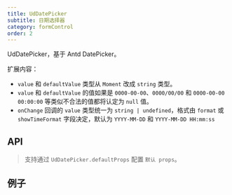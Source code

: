 ```yaml
---
title: UdDatePicker
subtitle: 日期选择器
category: formControl
order: 2
---
```


UdDatePicker，基于 Antd DatePicker。

扩展内容：

- `value` 和 `defaultValue` 类型从 `Moment` 改成 `string` 类型。
- `value` 和 `defaultValue` 的值如果是 `0000-00-00`、`0000/00/00` 和 `0000-00-00 00:00:00` 等类似不合法的值都将认定为 `null` 值。
- `onChange` 回调的 `value` 类型统一为 `string | undefined`，格式由 `format` 或 `showTimeFormat` 字段决定，默认为 `YYYY-MM-DD` 和 `YYYY-MM-DD HH:mm:ss`

## API

> 支持通过 `UdDatePicker.defaultProps` 配置 `默认 props`。

<!-- ud-ts("index.tsx", "IUdDatePickerProps") -->

## 例子

<!-- ud-demo("受控", "受控单独使用时", "demos/basic.tsx") -->

<!-- ud-demo("非受控", "非受控单独使用时", "demos/uncontrolled.tsx") -->

<!-- ud-demo("结合表单", "结合表单使用", "demos/form.tsx") -->
